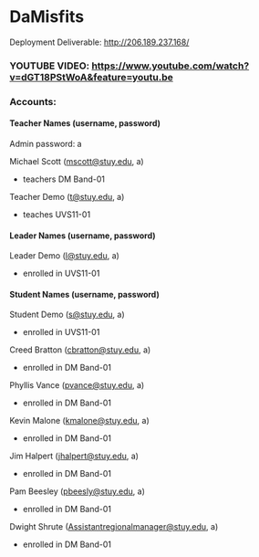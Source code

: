 # DaMisfits

Deployment Deliverable: http://206.189.237.168/


### YOUTUBE VIDEO: https://www.youtube.com/watch?v=dGT18PStWoA&feature=youtu.be

### Accounts:

#### Teacher Names (username, password)
Admin password: a


Michael Scott (mscott@stuy.edu, a)
* teachers DM Band-01

Teacher Demo (t@stuy.edu, a)
* teaches UVS11-01

#### Leader Names (username, password)

Leader Demo (l@stuy.edu, a)
* enrolled in UVS11-01

#### Student Names (username, password)

Student Demo (s@stuy.edu, a)
* enrolled in UVS11-01

Creed Bratton (cbratton@stuy.edu, a)
* enrolled in DM Band-01

Phyllis Vance (pvance@stuy.edu, a)
* enrolled in DM Band-01

Kevin Malone (kmalone@stuy.edu, a)
* enrolled in DM Band-01

Jim Halpert (jhalpert@stuy.edu, a)
* enrolled in DM Band-01

Pam Beesley (pbeesly@stuy.edu, a)
* enrolled in DM Band-01

Dwight Shrute (Assistantregionalmanager@stuy.edu, a)
* enrolled in DM Band-01
